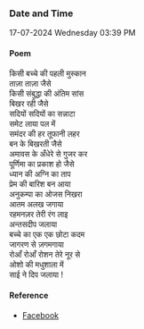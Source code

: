 ### Date and Time

17-07-2024 Wednesday 03:39 PM

#### Poem

किसी बच्चे की पहली मुस्कान <br />
ताज़ा ताज़ा जैसे <br />
किसी संबुद्धा की अंतिम सांस <br />
बिखर रही जैसे <br />
सदियों सदियों का सन्नाटा <br />
समेट लाया पल में <br />
समंदर की हर तूफानी लहर <br />
बन के बिखरती जैसे <br />
अमावस के अँधेरे से गुजर कर <br />
पूर्णिमा का प्रकाश हो जैसे <br />
ध्यान की अग्नि का ताप <br />
प्रेम की बारिश बन आया <br />
अनुकम्पा का ओजस निखरा <br />
आतम अलख जगाया <br />
रहमनज़र तेरी रंग लाइ <br />
अन्तसदीप जलाया <br />
बच्चे का एक एक छोटा कदम <br />
जागरण से ज़गमगाया <br />
रोआँ रोआँ रोशन तेरे नूर से <br />
ओशो की मधुशाला में <br />
साई ने दिप जलाया !

#### Reference

* [Facebook](https://www.facebook.com/share/v/mUejEAnd4cBk84QK/?mibextid=xfxF2i)
